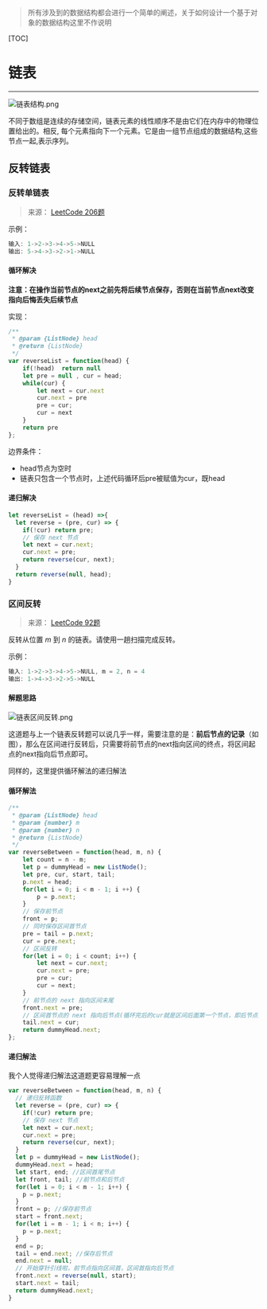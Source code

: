 > 所有涉及到的数据结构都会进行一个简单的阐述，关于如何设计一个基于对象的数据结构这里不作说明

[TOC]

# 链表

---

![链表结构.png](https://i.loli.net/2020/03/11/xtALdWYXVniS2EZ.png)

不同于数组是连续的存储空间，链表元素的线性顺序不是由它们在内存中的物理位置给出的。相反, 每个元素指向下一个元素。它是由一组节点组成的数据结构,这些节点一起,表示序列。

## 反转链表

### 反转单链表

>  来源：  [LeetCode 206题](https://leetcode-cn.com/problems/reverse-linked-list/)

示例：

```js
输入: 1->2->3->4->5->NULL
输出: 5->4->3->2->1->NULL
```

#### 循环解决

**注意：在操作当前节点的next之前先将后续节点保存，否则在当前节点next改变指向后悔丢失后续节点**

实现：

```js
/**
 * @param {ListNode} head
 * @return {ListNode}
 */
var reverseList = function(head) {
    if(!head)  return null
    let pre = null , cur = head;
    while(cur) {
        let next = cur.next
        cur.next = pre
        pre = cur;
        cur = next
    }
    return pre
};
```

边界条件：

- head节点为空时
- 链表只包含一个节点时，上述代码循环后pre被赋值为cur，既head

#### 递归解决

```js
let reverseList = (head) =>{
  let reverse = (pre, cur) => {
    if(!cur) return pre;
    // 保存 next 节点
    let next = cur.next;
    cur.next = pre;
    return reverse(cur, next);
  }
  return reverse(null, head);
}
```

### 区间反转

> 来源：  [LeetCode 92题](https://leetcode-cn.com/problems/reverse-linked-list-ii/)

反转从位置 *m* 到 *n* 的链表。请使用一趟扫描完成反转。

示例：

```js
输入: 1->2->3->4->5->NULL, m = 2, n = 4
输出: 1->4->3->2->5->NULL
```

#### 解题思路

![链表区间反转.png](https://i.loli.net/2020/03/12/C9SYIQzKwG6Emfa.png)

这道题与上一个链表反转题可以说几乎一样，需要注意的是：**前后节点的记录**（如图），那么在区间进行反转后，只需要将前节点的next指向区间的终点，将区间起点的next指向后节点即可。

同样的，这里提供循环解法的递归解法

#### 循环解法

```js
/**
 * @param {ListNode} head
 * @param {number} m
 * @param {number} n
 * @return {ListNode}
 */
var reverseBetween = function(head, m, n) {
    let count = n - m;
    let p = dummyHead = new ListNode();
    let pre, cur, start, tail;
    p.next = head;
    for(let i = 0; i < m - 1; i ++) {
        p = p.next;
    }
    // 保存前节点
    front = p;
    // 同时保存区间首节点
    pre = tail = p.next;
    cur = pre.next;
    // 区间反转
    for(let i = 0; i < count; i++) {
        let next = cur.next;
        cur.next = pre;
        pre = cur;
        cur = next;
    }
    // 前节点的 next 指向区间末尾
    front.next = pre;
    // 区间首节点的 next 指向后节点(循环完后的cur就是区间后面第一个节点，即后节点)
    tail.next = cur;
    return dummyHead.next;
};

```

#### 递归解法

我个人觉得递归解法这道题更容易理解一点

```js
var reverseBetween = function(head, m, n) {
  // 递归反转函数
  let reverse = (pre, cur) => {
    if(!cur) return pre;
    // 保存 next 节点
    let next = cur.next;
    cur.next = pre;
    return reverse(cur, next);
  }
  let p = dummyHead = new ListNode();
  dummyHead.next = head;
  let start, end; //区间首尾节点
  let front, tail; //前节点和后节点
  for(let i = 0; i < m - 1; i++) {
    p = p.next;
  }
  front = p; //保存前节点
  start = front.next;
  for(let i = m - 1; i < n; i++) {
    p = p.next;
  }
  end = p;
  tail = end.next; //保存后节点
  end.next = null;
  // 开始穿针引线啦，前节点指向区间首，区间首指向后节点
  front.next = reverse(null, start);
  start.next = tail;
  return dummyHead.next;
}
```



